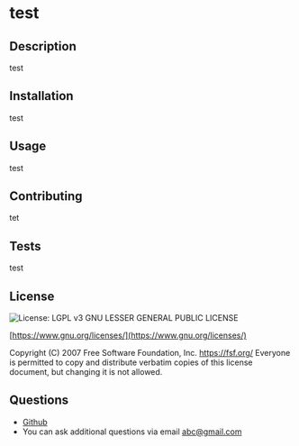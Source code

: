 # test


## Description
test


## Installation
test


## Usage
test


## Contributing
tet


## Tests
test


## License
![License: LGPL v3](https://img.shields.io/badge/License-LGPL_v3-blue.svg) GNU LESSER GENERAL PUBLIC LICENSE

[https://www.gnu.org/licenses/](https://www.gnu.org/licenses/)

Copyright (C) 2007 Free Software Foundation, Inc. <https://fsf.org/>
Everyone is permitted to copy and distribute verbatim copies
of this license document, but changing it is not allowed.


## Questions
 - [Github](https://www.github.com/BranBao1995)
 - You can ask additional questions via email [abc@gmail.com](abc@gmail.com)
